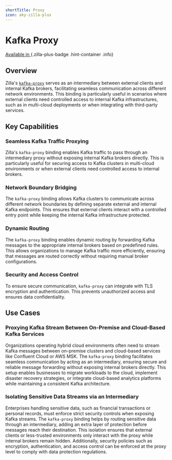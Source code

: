 ```yaml
---
shortTitle: Proxy
icon: aky-zilla-plus
---
```


# Kafka Proxy

[Available in <ZillaPlus/>](https://www.aklivity.io/products/zilla-plus)
{.zilla-plus-badge .hint-container .info}

## Overview

Zilla's [`kafka-proxy`](../../../reference/config/bindings/kafka-proxy/README.md) serves as an intermediary between external clients and internal Kafka brokers, facilitating seamless communication across different network environments. This binding is particularly useful in scenarios where external clients need controlled access to internal Kafka infrastructures, such as in multi-cloud deployments or when integrating with third-party services.

## Key Capabilities

### Seamless Kafka Traffic Proxying
Zilla's `kafka-proxy` binding enables Kafka traffic to pass through an intermediary proxy without exposing internal Kafka brokers directly. This is particularly useful for securing access to Kafka clusters in multi-cloud environments or when external clients need controlled access to internal brokers.

### Network Boundary Bridging 
The `kafka-proxy` binding allows Kafka clusters to communicate across different network boundaries by defining separate external and internal Kafka endpoints. This ensures that external clients interact with a controlled entry point while keeping the internal Kafka infrastructure protected.

### Dynamic Routing 
The `kafka-proxy` binding enables dynamic routing by forwarding Kafka messages to the appropriate internal brokers based on predefined rules. This allows organizations to manage Kafka traffic more efficiently, ensuring that messages are routed correctly without requiring manual broker configurations.

### Security and Access Control 
To ensure secure communication, `kafka-proxy` can integrate with TLS encryption and authentication. This prevents unauthorized access and ensures data confidentiality.

## Use Cases

### Proxying Kafka Stream Between On-Premise and Cloud-Based Kafka Services
Organizations operating hybrid cloud environments often need to stream Kafka messages between on-premise clusters and cloud-based services like Confluent Cloud or AWS MSK. The `kafka-proxy` binding facilitates seamless communication by acting as an intermediary, ensuring secure and reliable message forwarding without exposing internal brokers directly. This setup enables businesses to migrate workloads to the cloud, implement disaster recovery strategies, or integrate cloud-based analytics platforms while maintaining a consistent Kafka architecture.

### Isolating Sensitive Data Streams via an Intermediary
Enterprises handling sensitive data, such as financial transactions or personal records, must enforce strict security controls when exposing Kafka streams. The `kafka-proxy` binding helps by routing sensitive data through an intermediary, adding an extra layer of protection before messages reach their destination. This isolation ensures that external clients or less-trusted environments only interact with the proxy while internal brokers remain hidden. Additionally, security policies such as encryption, authentication, and access control can be enforced at the proxy level to comply with data protection regulations.